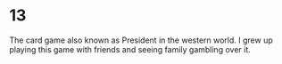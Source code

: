 # 13

The card game also known as President in the western world. I grew up playing this game with friends and seeing family gambling over it.
